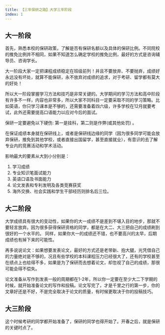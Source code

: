 ```yaml
---
title: 【三年保研之路】大学三年阶段
index: 1
---
```


## 大一阶段

首先，熟悉本校的保研政策，了解是否有保研名额以及具体的保研比例。不同院校的推免比例并不相同，如果不知道怎么确定学校的推免比例，最好的方式是咨询辅导员、咨询学长。

大一阶段大家一定把课程成绩稳定在班级前列！并且不要放弃、不要抛弃，成绩好永远没有坏处，就算不能保研，永不放弃对成绩的追求，对于考研、留学都有莫大的好处！

所以大一阶段掌握学习方法和技巧是非常关键的。大学期间的学习方法和高中阶段有许多不一样，内容也非常多，所以大家不同科目一定要采取不同的学习策略。比如英语，你只学习课本是不够的，还需要准备着四六级，许多学校在12月就要考试，此外还需要提高口语能力以应对今后的面试。

保研一定要避免以下硬伤: 第一是挂科，第二则是作弊(或其他处罚) 。

在保证成绩本身就在保研线上，或者是保研线边缘的同学（因为很多同学可能会放弃保研，推免到其他学校，或者直接出国留学，甚至直接就业），有意识的去了解专业内的竞赛活动和学术活动。

影响最大的要素从大到小分别是：

1. 学习成绩
2. 专业知识笔面试能力
3. 英语口语及书面能力
4. 论文发表和专利发明及各类竞赛获奖
5. 海外交换、社会实践和学生干部经历则排名后三位。

## 大二阶段

大学成绩具有很大的变动性，如果你的大一成绩不是差到不堪入目的地步，那就不要轻言放弃。因为很多获得保研资格的同学，都是在大二、大三把自己的成绩刷到很好的一个水平的。 同样，如果你大一的成绩还不错，也不要高兴的太早，后期成绩也有掉下来的可能性。

再多说说论文：如果想要发表论文，最好的方式还是老带新、抱大腿，光凭借自己的力量绝对是不够的，况且有些学校的本科课程压力已经很大了，还有的学校甚至在绩点上也给得不多，如果是为了保研而去想着论文，却忽视了自己的成绩，那很可能会得不偿失。

论文准备从写作到发表一般的周期都在1-2年，所以你一定要在至少大二下学期的时候，就开始准备论文的写作和投稿。论文写完了，才是千里之行的第一步，你的文章好还是不好，不是完全取决于论文的质量，有时候更取决于你的投稿技巧。

## 大三阶段

这个时候考研的同学都开始准备了，保研的同学也得开始了。开春之后，就是保研的关键时点了。
